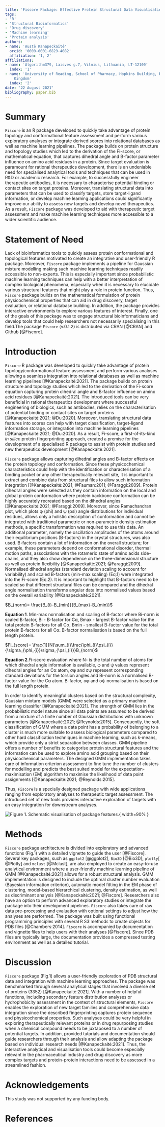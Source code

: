 ```yaml
---
title: 'Fiscore Package: Effective Protein Structural Data Visualisation and Exploration'
tags:
- 'R'
- 'Structural Bioinformatics'
- 'Drug discovery'
- 'Machine learning'
- 'Protein analysis'
authors:
- name: 'Austė Kanapeckaitė'
  orcid: '0000-0001-6829-4082'
  affiliation: '1, 2'
affiliations:
- name: 'Algorithm379, Laisves g.7, Vilnius, Lithuania, LT-12100'
  index: '1'
- name: 'University of Reading, School of Pharmacy, Hopkins Building, Reading RG6 6UB,United
    Kingdom'
  index: '2'
date: "22 August 2021"
bibliography: paper.bib
---
```


# Summary


`Fiscore` is an R package developed to quickly take advantage of protein topology and conformational feature assessment and perform various exploratory analyses or integrate derived scores into relational databases as well as machine learning pipelines. The package builds on protein structure and topology studies which led to the derivation of the Fi-score, or mathematical equation, that captures dihedral angle and B-factor parameter influence on amino acid residues in a protein. Since target evaluation is paramount for rational therapeutics development, there is an undeniable need for specialised analytical tools and techniques that can be used in R&D or academic research. For example, to successfully engineer therapeutic antibodies, it is necessary to characterise potential binding or contact sites on target proteins. Moreover, translating structural data into parameters that can be used to classify targets, store target-ligand information, or develop machine learning applications could significantly improve our ability to assess new targets and develop novel therapeutics. As a result, `Fiscore` package  was developed to aid with therapeutic target assessment and make machine learning techniques more accessible to a wider scientific audience.


# Statement of Need


Lack of bioinformatics tools to quickly assess protein conformational and topological features motivated to create an integrative and user-friendly R package. Moreover, `Fiscore` package implements a pipeline for Gaussian mixture modelling making such machine learning techniques readily accessible to non-experts. This is especially important since probabilistic machine learning techniques can help with a better interpretation of complex biological phenomena, especially when it is necessary to elucidate various structural features that might play a role in protein function. Thus, `Fiscore` package builds on the mathematical formulation of protein physicochemical properties that can aid in drug discovery, target evaluation, or relational database building. In addition, the package provides interactive environments to explore various features of interest. Finally, one of the goals of this package was to engage structural bioinformaticians and develop tools that could help researchers not necessarily specialising in this field.The package `Fiscore` (v.0.1.2) is distributed via CRAN [@CRAN] and Github [@Fiscore].


# Introduction


`Fiscore` R package was developed to quickly take advantage of protein topology/conformational feature assessment and perform various analyses allowing a seamless integration into relational databases as well as machine learning pipelines [@Kanapeckaitė:2021]. The package builds on protein structure and topology studies which led to the derivation of the Fi-score equation capturing protein dihedral angle and B-factor influence on amino acid residues [@Kanapeckaitė:2021]. The introduced tools can be very beneficial in rational therapeutics development where successful engineering of biologics, such as antibodies, relies on the characterisation of potential binding or contact sites on target proteins [@Kanapeckaitė:2021; @Du:2020]. Moreover, translating structural data features into scores can help with target classification, target-ligand information storage, or integration into machine learning pipelines [@Kanapeckaitė:2021; @Du:2020]. As a result, Fi-score, a first-of-its-kind *in silico* protein fingerprinting approach, created a premise for the development of a specialised R package to assist with protein studies and new therapeutics development [@Kanapeckaitė:2021]. 

`Fiscore` package allows capturing dihedral angles and B-factor effects on the protein topology and conformation. Since these physicochemical characteristics could help with the identification or characterisation of a binding pocket or any other therapeutically relevant site, it is important to extract and combine data from structural files to allow such information integration [@Kanapeckaitė:2021; @Fauman:2011; @Faraggi:2009]. Protein dihedral angles were selected as they contain information on the local and global protein conformation where protein backbone conformation can be highly accurately recreated based on the dihedral angles [@Kanapeckaitė:2021; @Faraggi:2009]. Moreover, since Ramachandran plot, which plots φ (phi) and ψ (psi) angle distributions for individual residues, allows only a holistic description of conformation and cannot be integrated with traditional parametric or non-parametric density estimation methods, a specific transformation was required to use this data. An additional parameter, namely the oscillation amplitudes of the atoms around their equilibrium positions (B-factors) in the crystal structures, was also used.  B-factors contain a lot of information on the overall structure; for example, these parameters depend on conformational disorder,  thermal motion paths, associations with the rotameric state of amino acids side-chains, and they also show dependence on the three-dimensional structure as well as protein flexibility [@Kanapeckaitė:2021; @Faraggi:2009]. Normalised dihedral angles (standard deviation scaling to account for variability) and scaled B-factors (min-max scaling) (Eq.1) were integrated into the Fi-score (Eq.2). It is important to highlight that B-factors need to be scaled so that different structural files can be compared and the dihedral angle normalisation transforms angular data into normalised values based on the overall variability [@Kanapeckaitė:2021].


$B_{norm}= \frac{B_{i}-B_{min}}{B_{max}-B_{min}}$

**Equation 1**. Min-max normalisation and scaling of B-factor where Bi-norm is scaled B-factor, Bi - B-factor for Cα, Bmax - largest B-factor value for the total protein B-factors for all Cα, Bmin - smallest B-factor value for the total protein B-factors for all Cα. B-factor normalisation is based on the full length protein. 


$Fi_{score}= \frac{1}{N}\sum_{i}\frac{\phi_{i}\psi_{i}}{\sigma_{\phi_{i}}\sigma_{\psi_{i}}}B_{norm}$


**Equation 2**.Fi-score evaluation where N- is the total number of atoms for which dihedral angle information is available, φ and ψ values represent dihedral angles for an Cα atom, σφ and σψ represent corresponding standard deviations for the torsion angles and Bi-norm is a normalised B- factor value for the Cα atom. B-factor, σφ and σψ normalisation is based on the full length protein.


In order to identify meaningful clusters based on the structural complexity, Gaussian mixture models (GMM) were selected as a primary machine learning classifier [@Kanapeckaitė:2021]. The strength of GMM lies in the probabilistic model nature since all data points are assumed to be derived from a mixture of a finite number of Gaussian distributions with unknown parameters [@Kanapeckaitė:2021; @Reynolds:2015]. Consequently, the soft classification of GMM where a data point has a probability of belonging to a cluster is much more suitable to assess biological parameters compared to other hard classification techniques in machine learning, such as k-means, which provide only a strict separation between classes. GMM pipeline offers a number of benefits to categorise protein structural features and the information can be used to explore amino acid grouping based on their physicochemical parameters. The designed GMM implementation takes care of information criterion assessment to fine tune the number of clusters for modelling and predicts the best suited model for the expectation-maximisation (EM) algorithm to maximise the likelihood of data point assignments [@Kanapeckaitė:2021; @Reynolds:2015]. 

Thus, `Fiscore`  is a specially designed package with wide applications ranging from exploratory analyses to therapeutic target assessment. The introduced set of new tools provides interactive exploration of targets with an easy integration for downstream analyses.


![**Figure 1**. Schematic visualisation of package features.](Figure_1.jpg){ width=90% }


# Methods

`Fiscore`  package architecture is divided into exploratory and advanced functions (Fig.1) with a detailed vignette to guide the user [@Fiscore]. Several key packages, such as `ggplot2` [@ggplot2], `Bio3D` [@Bio3D], `plotly`[ @Plotly] and `mclust` [@Mclust], are also employed to create an easy-to-use analytical environment where a user-friendly machine learning pipeline of GMM [@Kanapeckaitė:2021] allows for a robust structural analysis. GMM implementation is designed to include the optimal cluster number evaluation (Bayesian information criterion), automatic model fitting in the EM phase of clustering,  model-based hierarchical clustering, density estimation, as well as discriminant analysis [@Kanapeckaitė:2021; @Fiscore]. Researchers also have an option to perform advanced exploratory studies or integrate the package into their development pipelines. `Fiscore`  also takes care of raw data pre-processing and evaluation with optional settings to adjust how the analyses are performed. The package was built using functional programming principles with several R S3 methods to create objects for PDB files [@Chambers:2014]. `Fiscore` is accompanied by documentation and vignette files to help users with their analyses [@Fiscore]. Since PDB files are typically large, the documentation provides a compressed testing environment as well as a detailed tutorial.


# Discussion


`Fiscore` package (Fig.1) allows a user-friendly exploration of PDB structural data and integration with machine learning approaches. The package was benchmarked through several analytical stages that involved a diverse set of proteins (3352) [@Kanapeckaitė:2021]. With a number of helpful functions, including secondary feature distribution analyses or hydrophobicity assessment in the context of structural elements, `Fiscore` enables the exploration of new target families and comprehensive data integration since the described fingerprinting captures protein sequence and physicochemical properties. Such analyses could be very helpful in exploring therapeutically relevant proteins or in drug repurposing studies when a chemical compound needs to be juxtaposed to a number of potential targets. In addition, provided tutorials and documentation should guide researchers through their analysis and allow adapting the package based on individual research needs [@Kanapeckaitė:2021]. Thus, the interactive analytical and visualisation tools could become especially relevant in the pharmaceutical industry and drug discovery as more complex targets and protein-protein interactions need to be assessed in a streamlined fashion.


# Acknowledgements

This study was not supported by any funding body.

# References

